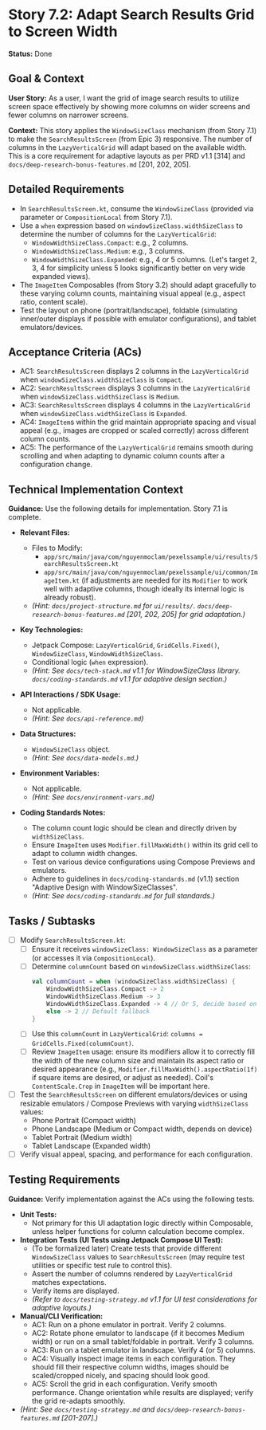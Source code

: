 
# Story 7.2: Adapt Search Results Grid to Screen Width

**Status:** Done

## Goal & Context

**User Story:** As a user, I want the grid of image search results to utilize screen space effectively by showing more columns on wider screens and fewer columns on narrower screens.

**Context:** This story applies the `WindowSizeClass` mechanism (from Story 7.1) to make the `SearchResultsScreen` (from Epic 3) responsive. The number of columns in the `LazyVerticalGrid` will adapt based on the available width. This is a core requirement for adaptive layouts as per PRD v1.1 [314] and `docs/deep-research-bonus-features.md` [201, 202, 205].

## Detailed Requirements

* In `SearchResultsScreen.kt`, consume the `WindowSizeClass` (provided via parameter or `CompositionLocal` from Story 7.1).
* Use a `when` expression based on `windowSizeClass.widthSizeClass` to determine the number of columns for the `LazyVerticalGrid`:
    * `WindowWidthSizeClass.Compact`: e.g., 2 columns.
    * `WindowWidthSizeClass.Medium`: e.g., 3 columns.
    * `WindowWidthSizeClass.Expanded`: e.g., 4 or 5 columns. (Let's target 2, 3, 4 for simplicity unless 5 looks significantly better on very wide expanded views).
* The `ImageItem` Composables (from Story 3.2) should adapt gracefully to these varying column counts, maintaining visual appeal (e.g., aspect ratio, content scale).
* Test the layout on phone (portrait/landscape), foldable (simulating inner/outer displays if possible with emulator configurations), and tablet emulators/devices.

## Acceptance Criteria (ACs)

* AC1: `SearchResultsScreen` displays 2 columns in the `LazyVerticalGrid` when `windowSizeClass.widthSizeClass` is `Compact`.
* AC2: `SearchResultsScreen` displays 3 columns in the `LazyVerticalGrid` when `windowSizeClass.widthSizeClass` is `Medium`.
* AC3: `SearchResultsScreen` displays 4 columns in the `LazyVerticalGrid` when `windowSizeClass.widthSizeClass` is `Expanded`.
* AC4: `ImageItem`s within the grid maintain appropriate spacing and visual appeal (e.g., images are cropped or scaled correctly) across different column counts.
* AC5: The performance of the `LazyVerticalGrid` remains smooth during scrolling and when adapting to dynamic column counts after a configuration change.

## Technical Implementation Context

**Guidance:** Use the following details for implementation. Story 7.1 is complete.

* **Relevant Files:**
    * Files to Modify:
        * `app/src/main/java/com/nguyenmoclam/pexelssample/ui/results/SearchResultsScreen.kt`
        * `app/src/main/java/com/nguyenmoclam/pexelssample/ui/common/ImageItem.kt` (if adjustments are needed for its `Modifier` to work well with adaptive columns, though ideally its internal logic is already robust).
    * _(Hint: `docs/project-structure.md` for `ui/results/`. `docs/deep-research-bonus-features.md` [201, 202, 205] for grid adaptation.)_

* **Key Technologies:**
    * Jetpack Compose: `LazyVerticalGrid`, `GridCells.Fixed()`, `WindowSizeClass`, `WindowWidthSizeClass`.
    * Conditional logic (`when` expression).
    * _(Hint: See `docs/tech-stack.md` v1.1 for WindowSizeClass library. `docs/coding-standards.md` v1.1 for adaptive design section.)_

* **API Interactions / SDK Usage:**
    * Not applicable.
    * _(Hint: See `docs/api-reference.md`)_

* **Data Structures:**
    * `WindowSizeClass` object.
    * _(Hint: See `docs/data-models.md`.)_

* **Environment Variables:**
    * Not applicable.
    * _(Hint: See `docs/environment-vars.md`)_

* **Coding Standards Notes:**
    * The column count logic should be clean and directly driven by `widthSizeClass`.
    * Ensure `ImageItem` uses `Modifier.fillMaxWidth()` within its grid cell to adapt to column width changes.
    * Test on various device configurations using Compose Previews and emulators.
    * Adhere to guidelines in `docs/coding-standards.md` (v1.1) section "Adaptive Design with WindowSizeClasses".
    * _(Hint: See `docs/coding-standards.md` for full standards.)_

## Tasks / Subtasks

* [ ] Modify `SearchResultsScreen.kt`:
    * [ ] Ensure it receives `windowSizeClass: WindowSizeClass` as a parameter (or accesses it via `CompositionLocal`).
    * [ ] Determine `columnCount` based on `windowSizeClass.widthSizeClass`:
      ```kotlin
      val columnCount = when (windowSizeClass.widthSizeClass) {
          WindowWidthSizeClass.Compact -> 2
          WindowWidthSizeClass.Medium -> 3
          WindowWidthSizeClass.Expanded -> 4 // Or 5, decide based on visual testing
          else -> 2 // Default fallback
      }
      ```
    * [ ] Use this `columnCount` in `LazyVerticalGrid`: `columns = GridCells.Fixed(columnCount)`.
    * [ ] Review `ImageItem` usage: ensure its modifiers allow it to correctly fill the width of the new column size and maintain its aspect ratio or desired appearance (e.g., `Modifier.fillMaxWidth().aspectRatio(1f)` if square items are desired, or adjust as needed). Coil's `ContentScale.Crop` in `ImageItem` will be important here.
* [ ] Test the `SearchResultsScreen` on different emulators/devices or using resizable emulators / Compose Previews with varying `widthSizeClass` values:
    * Phone Portrait (Compact width)
    * Phone Landscape (Medium or Compact width, depends on device)
    * Tablet Portrait (Medium width)
    * Tablet Landscape (Expanded width)
* [ ] Verify visual appeal, spacing, and performance for each configuration.

## Testing Requirements

**Guidance:** Verify implementation against the ACs using the following tests.

* **Unit Tests:**
    * Not primary for this UI adaptation logic directly within Composable, unless helper functions for column calculation become complex.
* **Integration Tests (UI Tests using Jetpack Compose UI Test):**
    * (To be formalized later) Create tests that provide different `WindowSizeClass` values to `SearchResultsScreen` (may require test utilities or specific test rule to control this).
    * Assert the number of columns rendered by `LazyVerticalGrid` matches expectations.
    * Verify items are displayed.
    * _(Refer to `docs/testing-strategy.md` v1.1 for UI test considerations for adaptive layouts.)_
* **Manual/CLI Verification:**
    * AC1: Run on a phone emulator in portrait. Verify 2 columns.
    * AC2: Rotate phone emulator to landscape (if it becomes Medium width) or run on a small tablet/foldable in portrait. Verify 3 columns.
    * AC3: Run on a tablet emulator in landscape. Verify 4 (or 5) columns.
    * AC4: Visually inspect image items in each configuration. They should fill their respective column widths, images should be scaled/cropped nicely, and spacing should look good.
    * AC5: Scroll the grid in each configuration. Verify smooth performance. Change orientation while results are displayed; verify the grid re-adapts smoothly.
* _(Hint: See `docs/testing-strategy.md` and `docs/deep-research-bonus-features.md` [201-207].)_